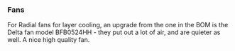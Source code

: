 ### Fans

For Radial fans for layer cooling, an upgrade from the one in the BOM is the Delta fan model BFB0524HH - they put out a lot of air, and are quieter as well. A nice high quality fan.